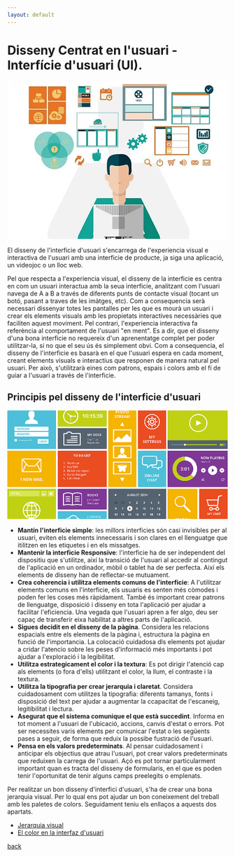 ```yaml
---
layout: default
---
```


# Disseny Centrat en l'usuari - Interfície d'usuari (UI).
![Disseny d'interficie d'usuari](./images/interfazUser1.webp)

El disseny de l'interficie d'usuari s'encarrega de l'experiencia visual e interactiva de l'usuari amb una interficie de producte, ja siga una aplicació, un videojoc o un lloc web.

Pel que respecta a l'experiencia visual, el disseny de la interficie es centra en com un usuari interactua amb la seua interficie, analitzant com l'usuari navega de A a B a través de diferents punts de contacte visual (tocant un botó, pasant a traves de les imàtges, etc). Com a consequencia serà necessari dissenyar totes les pantalles per les que es mourà un usuari  i crear els elements visuals amb les propietats interactives necessàries que faciliten aquest moviment.
Pel contrari, l'experiencia interactiva fa referència al comportament de l'usuari "en ment". Es a dir, que el disseny d'una bona interficie no requereix d'un aprenentatge complet per poder utilitzar-la, si no que el seu ús és simplement obvi. Com a consequencia, el disseny de l'interficie es basarà en el que l'usuari espera en cada moment, creant elements visuals e interactius que responen de manera natural pel usuari. Per això, s'utilitzarà eines com patrons, espais i colors amb el fí de guiar a l'usuari a través de l'interficie.

## Principis pel disseny de l'interficie d'usuari
![objectius disseny interficie](./images/interfazUser2.webp)

- **Mantín l'interficie simple**: les millors interficies són casi invisibles per al usuari, eviten els elements innecessaris i son clares en el llenguatge que itilitzen en les etiquetes i en els missatges.
- **Mantenir la interficie Responsive**: l'interficie ha de ser independent del dispositiu que s'utilitze, així la transició de l'usuari al accedir al contingut de l'aplicació en un ordinador, mòbil o tablet ha de ser perfecta. Així els elements de disseny han de reflectar-se mutuament.
- **Crea coherencia i utilitza elements comuns de l'interficie**: A l'utilitzar elements comuns en l'interficie, els usuaris es senten més còmodes i poden fer les coses més ràpidament. També és important crear patrons de llenguatge, disposició i disseny en tota l'aplicació per ajudar a facilitar l'eficiencia. Una vegada que l'usuari apren a fer algo, deu ser capaç de transferir eixa habilitat a altres parts de l'aplicació.
- **Sigues decidit en el disseny de la pàgina**. Considera les relacions espacials entre els elements de la pàgina i, estructura la pàgina en funció de l'importancia. La colocació cuidadosa dls elements pot ajudar a cridar l'atencio sobre les peses d'informació més importants i pot ajudar a l'exploració i la legibilitat.
 - **Utilitza estrategicament el color i la textura**: Es pot dirigir l'atenció cap als elements (o fora d'ells) utilitzant el color, la llum, el contraste i la textura.
- **Utilitza la tipografia per crear jerarquia i claretat**. Considera cuidadosament com utilitzes la tipografia: diferents tamanys, fonts i disposició del text per ajudar a augmentar la ccapacitat de l'escaneig, legitibilitat i lectura.
- **Asegurat que el sistema comunique el que està succedint**. Informa en tot moment a l'usuari de l'ubicació, accions, canvis d'estat o errors. Pot ser necessites varis elements per comunicar l'estat o les següents pases a seguir, de forma que reduix la possibe fustració de l'usuari. 
- **Pensa en els valors predeterminats**. Al pensar cuidadosament i anticipar els objectius que atrau l'usuari, pot crear valors predeterminats que reduixen la carrega de l'usuari. Açó es pot tornar particularment important quan es tracta del disseny de formularis, en el que es poden tenir l'oportunitat de tenir alguns camps preelegits o emplenats.

Per realitzar un bon disseny d'interfici d'usuari, s'ha de crear una bona jerarquia visual. Per lo qual ens pot ajudar un bon coneixement del treball amb les paletes de colors. Seguidament teniu els enllaços a aquests dos apartats.
- [Jerarquia visual](./jerarquiaVisual.html)
- [El color en la interfaz d'usuari](./colors.html)

[back](../metiprot.html)